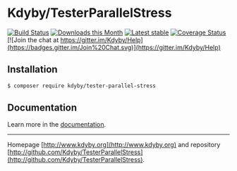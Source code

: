 Kdyby/TesterParallelStress
======

[![Build Status](https://travis-ci.org/Kdyby/TesterParallelStress.svg?branch=master)](https://travis-ci.org/Kdyby/TesterParallelStress)
[![Downloads this Month](https://img.shields.io/packagist/dm/kdyby/tester-parallel-stress.svg)](https://packagist.org/packages/kdyby/tester-parallel-stress)
[![Latest stable](https://img.shields.io/packagist/v/kdyby/tester-parallel-stress.svg)](https://packagist.org/packages/kdyby/tester-parallel-stress)
[![Coverage Status](https://coveralls.io/repos/github/Kdyby/TesterParallelStress/badge.svg?branch=master)](https://coveralls.io/github/Kdyby/TesterParallelStress?branch=master)
[![Join the chat at https://gitter.im/Kdyby/Help](https://badges.gitter.im/Join%20Chat.svg)](https://gitter.im/Kdyby/Help)


Installation
------------

```sh
$ composer require kdyby/tester-parallel-stress
```


Documentation
------------

Learn more in the [documentation](https://github.com/Kdyby/TesterParallelStress/blob/master/docs/en/index.md).


-----

Homepage [http://www.kdyby.org](http://www.kdyby.org) and repository [http://github.com/Kdyby/TesterParallelStress](http://github.com/Kdyby/TesterParallelStress).
